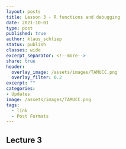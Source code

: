 ```yaml
---
layout: posts
title: Lesson 3 - R functions and debugging
date: 2021-10-01
type: post
published: true
author: klaus_schliep
status: publish
classes: wide
excerpt_separator: <!--more-->
share: true
header:
  overlay_image: /assets/images/TAMUCC.png
  overlay_filter: 0.2
excerpt: ""
categories:
- Updates
image: /assets/images/TAMUCC.png
tags:
  - link
  - Post Formats
---
```


## Lecture 3

